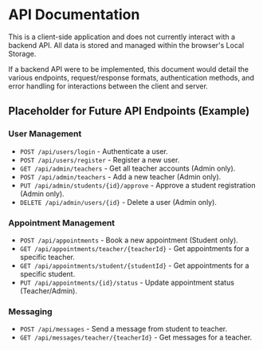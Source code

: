 # API Documentation

This is a client-side application and does not currently interact with a backend API. All data is stored and managed within the browser's Local Storage.

If a backend API were to be implemented, this document would detail the various endpoints, request/response formats, authentication methods, and error handling for interactions between the client and server.

## Placeholder for Future API Endpoints (Example)

### User Management
* `POST /api/users/login` - Authenticate a user.
* `POST /api/users/register` - Register a new user.
* `GET /api/admin/teachers` - Get all teacher accounts (Admin only).
* `POST /api/admin/teachers` - Add a new teacher (Admin only).
* `PUT /api/admin/students/{id}/approve` - Approve a student registration (Admin only).
* `DELETE /api/admin/users/{id}` - Delete a user (Admin only).

### Appointment Management
* `POST /api/appointments` - Book a new appointment (Student only).
* `GET /api/appointments/teacher/{teacherId}` - Get appointments for a specific teacher.
* `GET /api/appointments/student/{studentId}` - Get appointments for a specific student.
* `PUT /api/appointments/{id}/status` - Update appointment status (Teacher/Admin).

### Messaging
* `POST /api/messages` - Send a message from student to teacher.
* `GET /api/messages/teacher/{teacherId}` - Get messages for a teacher.